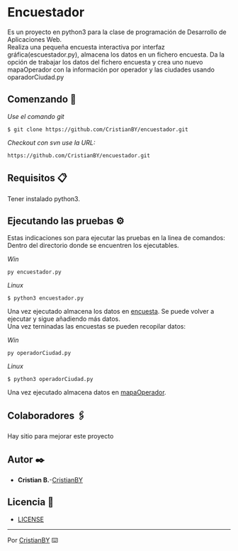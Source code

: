 # Encuestador

Es un proyecto en python3 para la clase de programación de Desarrollo de Aplicaciones Web.  
Realiza una pequeña encuesta interactiva por interfaz gráfica(escuestador.py), almacena los datos en un fichero encuesta. Da la opción de trabajar los datos del fichero encuesta y crea uno nuevo mapaOperador con la información por operador y las ciudades usando oparadorCiudad.py

## Comenzando 🚀

_Use el comando git_

```
$ git clone https://github.com/CristianBY/encuestador.git
```

_Checkout con svn use la URL:_

```
https://github.com/CristianBY/encuestador.git
```

## Requisitos 📋

Tener instalado python3.


## Ejecutando las pruebas ⚙️

Estas indicaciones son para ejecutar las pruebas en la linea de comandos:  
Dentro del directorio donde se encuentren los ejecutables.

_Win_
```
py encuestador.py
```
_Linux_
```
$ python3 encuestador.py
```

Una vez ejecutado almacena los datos en [encuesta](encuesta). Se puede volver a ejecutar y sigue añadiendo más datos.  
Una vez terninadas las encuestas se pueden recopilar datos:

_Win_
```
py operadorCiudad.py
```
_Linux_
```
$ python3 operadorCiudad.py
```

Una vez ejecutado almacena datos en [mapaOperador](mapaOperador).

## Colaboradores 🖇️

Hay sitio para mejorar este proyecto

## Autor ✒️

* **Cristian B.**-[CristianBY](https://github.com/CristianBY)

## Licencia 📄

* [LICENSE](LICENSE.md)


---
Por [CristianBY](https://github.com/CristianBY) ⌨️